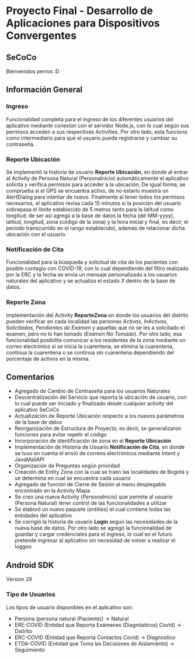 # Proyecto Final - Desarrollo de Aplicaciones para Dispositivos Convergentes
## SeCoCo
Bienvenidos perros :D

## Información General

### Ingreso
Funcionalidad completa para el ingreso de los diferentes usuarios del aplicativo mediante conexion
con el servidor Node.js, con lo cual según sus permisos acceden a sus respectivas Activities. Por otro
lado, esta funciona como intermediario para que el usuario pueda registrarse y cambiar su contraseña.

### Reporte Ubicación
Se implementó la historia de usuario **Reporte Ubicación**, en donde al entrar al Activity
de Persona Natural (PersonaInicio) automáticamente el aplicativo solicita y verifica
permisos para acceder a la ubicación; De igual forma, se comprueba si el GPS se encuentra activo,
de no estarlo muestra un AlertDialog para intentar de nuevo. Finalmente al tener todos los permisos
necesarios, el aplicativo revisa cada 15 minutos si la posición del usuario sobrepasa el límite establecido
de 5 metros tanto para la latitud como longitud; de ser así agrega a la base de datos la fecha
(dd-MM-yyyy), latitud, longitud, zona (código de la zona) y la hora inicial y final, es decir, el periodo
transcurrido en el rango establecido), además de relacionar dicha ubicación con el usuario.

### Notificación de Cita
Funcionalidad para la búsqueda y solicitud de cita de los pacientes con posible contagio con COVID-19,
con lo cual dependiendo del filtro realizado por la ERC y la fecha se envía un mensaje personalizado a
los usuarios naturales del aplicativo y se actualiza el estado *X* dentro de la base de datos.

### Reporte Zona
Implementación del Activity **ReporteZona** en donde los usuarios del distrito pueden verificar en cada
localidad las personas *Activas*, *InActivas*, *Solicitadas*, *Pendientes de Examen* y aquellas que no se les a
solicitado el examen, pero no lo han tomado (*Examen No Tomado*). Por otro lado, esa funcionalidad posibilita
comunicar a los residentes de la zona mediante un correo electrónico si se inicia la cuarentena,
se elimina la cuarentena, continua la cuarentena o se continua sin cuarentena dependiendo del porcentaje
de activos en la misma.

## Comentarios
- Agregado de Cambio de Contraseña para los usuarios Naturales
- Descentralización del Servicio que reporta la ubicación de usuario, con lo cual puede ser iniciado
y finalizado desde cualquier activity del aplicativo SeCoCo
- Actualización de Reporte Ubicación respecto a los nuevos parámetros de la base de datos
- Reorganización de Estructura de Proyecto, es decir, se generalizaron funciones para evitar repetir el
código
- Incorporación de identificación de zona en el **Reporte Ubicación**
- Implementación de Historia de Usuario **Notificación de Cita**, en donde se tuvo en cuenta el envió
de correos electrónicos mediante Intent y JavaMailAPI
- Organización de Preguntas según prioridad
- Creación de Entity Zona con la cual se traen las localidades de Bogotá y se determina en cual se
encuentra cada usuario
- Agregado de función de Cierre de Sesión al menu desplegable encontrado en la Activity Mapa
- Se creo una nueva Activity (*PersonaInicio*) que permite al usuario (Persona Natural) tener control
de las funcionalidades a utilizar
- Se elaboró un nuevo paquete (*entities*) el cual contiene todas las entidades del aplicativo
- Se corrigió la historia de usuario **Login** según las necesidades de la nueva base de datos. Por otro
lado se agregó la funcionalidad de guardar y cargar credenciales para el ingreso, lo cual en el futuro
pretende ingresar al aplicativo sin necesidad de volver a realizar el loggeo

## Android SDK
Version 29

### Tipo de Usuarios
Los tipos de usuario disponibles en el aplicativo son:
- Persona (persona natural (Paciente))  -> Natural
- ERE-COVID (Entidad que Reporta Exámenes (Diagnósticos) Covid) -> Distrito
- ERC-COVID (Entidad que Reporta Contactos Covid) -> Diagnostico
- ETDA-COVID (Entidad que Toma las Decisiones de Aislamiento) -> Seguimiento

